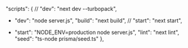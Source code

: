  "scripts": {
    // "dev": "next dev --turbopack",

+   "dev": "node server.js",
    "build": "next build",
    // "start": "next start",

+   "start": "NODE_ENV=production node server.js",
    "lint": "next lint",
    "seed": "ts-node prisma/seed.ts"
  },